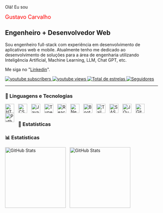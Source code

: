 Olá! Eu sou

<span style="font-size:18; color:red">
Gustavo Carvalho
</span>


## Engenheiro + Desenvolvedor Web

Sou engenheiro full-stack com experiência em desenvolvimento de aplicativos web e mobile. Atualmente tenho me dedicado ao desenvolvimento de soluções para a área de engenharia utilizando Inteligência Artificial, Machine Learning, LLM, Chat GPT, etc. 

Me siga no "[Linkedin](https://www.linkedin.com/in/gustavo-carvalho-b0b9a120/)".
 
 <p align="left">
     <a href="[(https://www.youtube.com/@profglac)]">
         <img 
             alt="youtube subscribers" 
             title="Inscreva-se no meu canal" 
             src="https://custom-icon-badges.demolab.com/youtube/channel/subscribers/UCo-gJ8RnTn5akHqHvO55DVA?color=%23E05D44&label=Inscritos&logo=video&logoColor=white&style=for-the-badge&labelColor=CE4630"
             src="https://custom-icon-badges.demolab.com/youtube/channel/subscribers/UCo-gJ8RnTn5akHqHvO55DVA?color=%23E05D44&label=Inscreva-se&logo=video&logoColor=white&style=for-the-badge&labelColor=CE4630"
         />
     </a>
     <a href="https://www.youtube.com/@larissakich">
         <img 
             alt="youtube views" 
             title="Vizualizações no YouTube" 
             src="https://custom-icon-badges.demolab.com/youtube/channel/views/UCo-gJ8RnTn5akHqHvO55DVA?color=%23E1AD0E&logo=eye&logoColor=white&style=for-the-badge&labelColor=C79600"
         />
     </a> 
     <a href="https://github.com/Larissakich?tab=repositories&sort=stargazers">
         <img 
             alt="Total de estrelas" 
             title="Total de estrelas GitHub" 
             src="https://custom-icon-badges.demolab.com/github/stars/Larissakich?color=55960c&style=for-the-badge&labelColor=488207&logo=star&label=estrelas"
         />
     </a>
     <a href="https://github.com/Larissakich?tab=followers">
         <img 
             alt="Seguidores" 
             title="Me siga no GitHub" 
             src="https://custom-icon-badges.demolab.com/github/followers/Larissakich?color=236ad3&labelColor=1155ba&style=for-the-badge&logo=github&label=Seguidores&logoColor=white"
         />
     </a>
 </p>
 
 ---
 
 ### 🤖 Linguagens e Tecnologias
 
 <img 
     align="left" 
     alt="HTML"
     title="HTML" 
     width="30px" 
     style="padding-right: 10px;" 
     src="https://cdn.jsdelivr.net/gh/devicons/devicon@latest/icons/html5/html5-original.svg" 
 />
 <img 
     align="left" 
     alt="CSS" 
     title="CSS"
     width="30px" 
     style="padding-right: 10px;" 
     src="https://cdn.jsdelivr.net/gh/devicons/devicon@latest/icons/css3/css3-original.svg" 
 />
 <img 
     align="left" 
     alt="JavaScript" 
     title="JavaScript"
     width="30px" 
     style="padding-right: 10px;" 
     src="https://cdn.jsdelivr.net/gh/devicons/devicon@latest/icons/javascript/javascript-original.svg" 
 />
 <img 
     align="left" 
     alt="TypeScript"
     title="TypeScript" 
     width="30px" 
     style="padding-right: 10px;" 
     src="https://cdn.jsdelivr.net/gh/devicons/devicon@latest/icons/typescript/typescript-original.svg" 
 />
 <img 
     align="left" 
     alt="React"
     title="React" 
     width="30px" 
     style="padding-right: 10px;" 
     src="https://cdn.jsdelivr.net/gh/devicons/devicon@latest/icons/react/react-original.svg" 
 />
 <img 
     align="left" 
     alt="Next.js" 
     title="Next.js"
     width="30px" 
     style="padding-right: 10px;" 
     src="https://cdn.jsdelivr.net/gh/devicons/devicon@latest/icons/nextjs/nextjs-original.svg" 
 />
 <img 
     align="left" 
     alt="Bootstrap"
     title="Bootstrap" 
     width="30px" 
     style="padding-right: 10px;" 
     src="https://cdn.jsdelivr.net/gh/devicons/devicon@latest/icons/bootstrap/bootstrap-original.svg" 
 />
 <img 
     align="left" 
     alt="Tailwind" 
     title="Tailwind"
     width="30px" 
     style="padding-right: 10px;" 
     src="https://cdn.jsdelivr.net/gh/devicons/devicon@latest/icons/tailwindcss/tailwindcss-original.svg" 
 />
 <img 
     align="left" 
     alt="SASS" 
     title="SASS"
     width="30px" 
     style="padding-right: 10px;" 
     src="https://cdn.jsdelivr.net/gh/devicons/devicon@latest/icons/sass/sass-original.svg" 
 />
 <img 
     align="left" 
     alt="JQuery" 
     title="JQuery"
     width="30px" 
     style="padding-right: 10px;" 
     src="https://cdn.jsdelivr.net/gh/devicons/devicon@latest/icons/jquery/jquery-original.svg" 
 />
 <img 
     align="left" 
     alt="Git" 
     title="Git"
     width="30px" 
     style="padding-right: 10px;" 
     src="https://cdn.jsdelivr.net/gh/devicons/devicon@latest/icons/git/git-original.svg" 
 />
 <img 
     align="left" 
     alt="Python" 
     title="Python"
     width="30px" 
     style="padding-right: 10px;" 
     src="https://cdn.jsdelivr.net/gh/devicons/devicon@latest/icons/python/python-original.svg" 
 />
 
 <br/>
 <br/>
 
 ### 🤖 Estatísticas
 ### 📊 Estatísticas
 
 <p>
   <img 
     align="left" 
     alt="GitHub Stats" 
     height="200" 
     style="padding-right: 10px;" 
     src="https://github-readme-stats.vercel.app/api?username=Larissakich&show_icons=true&theme=tokyonight&include_all_commits=true&locale=pt-br" 
   />
 
 <img 
       align="left" 
       alt="GitHub Stats" 
       height="200" 
       src="https://github-readme-stats.vercel.app/api/top-langs/?username=larissakich&theme=tokyonight&layout=compact&custom_title=Tecnologias&langs_count=9" 
   />
 
 </p>

